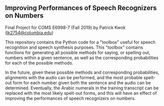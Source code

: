 ## Improving Performances of Speech Recognizers on Numbers
Final Project for COMS E6998-7 (Fall 2019) by Patrick Kwok (lk2754@columbia.edu)

This repository contains the Python code for a "toolbox" useful for speech recognition and speech synthesis purposes. This "toolbox" contains functions for generating all possible methods for saying, or spelling out, numbers within a given sentence, as well as the corresponding probabilities for each of the possible methods.

In the future, given these possible methods and corresponding probabilities, alignments with the audio can be performed, and the most probable spelt-out form for each number given both the sentence and the audio can be determined. Eventually, the Arabic numerals in the training transcript can be replaced with the most likely spelt-out forms, and this will have an effect of improving the performances of speech recognizers on numbers.
